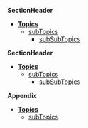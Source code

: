 **SectionHeader**

- [**Topics**](/00_getting_started.md)
  - [subTopics](/WIP.md)
    - [subSubTopics](/WIP.md)

**SectionHeader**

- [**Topics**](/WIP.md)
  - [subTopics](/WIP.md)
    - [subSubTopics](/WIP.md)

**Appendix**

- [**Topics**](/WIP.md)
  - [subTopics](/WIP.md)
